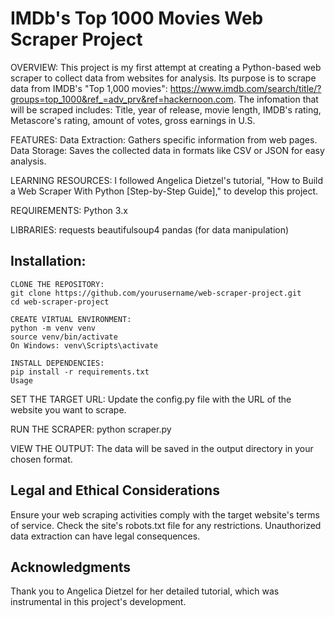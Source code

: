 
# IMDb's Top 1000 Movies Web Scraper Project


OVERVIEW:
This project is my first attempt at creating a Python-based web scraper to collect data from websites for analysis. 
Its purpose is to scrape data from IMDB's "Top 1,000 movies": https://www.imdb.com/search/title/?groups=top_1000&ref_=adv_prv&ref=hackernoon.com.
The infomation that will be scraped includes: Title, year of release, movie length, IMDB's rating, Metascore's rating, amount of votes, gross earnings in U.S. 

FEATURES:
Data Extraction: Gathers specific information from web pages.
Data Storage: Saves the collected data in formats like CSV or JSON for easy analysis.

LEARNING RESOURCES:
I followed Angelica Dietzel's tutorial, "How to Build a Web Scraper With Python [Step-by-Step Guide]," to develop this project.

REQUIREMENTS:
Python 3.x

LIBRARIES:
requests 
beautifulsoup4
pandas (for data manipulation)


## Installation:
```
CLONE THE REPOSITORY:
git clone https://github.com/yourusername/web-scraper-project.git
cd web-scraper-project

CREATE VIRTUAL ENVIRONMENT:
python -m venv venv
source venv/bin/activate  
On Windows: venv\Scripts\activate

INSTALL DEPENDENCIES:
pip install -r requirements.txt
Usage
```

SET THE TARGET URL:
Update the config.py file with the URL of the website you want to scrape.

RUN THE SCRAPER:
python scraper.py

VIEW THE OUTPUT:
The data will be saved in the output directory in your chosen format.


## Legal and Ethical Considerations
Ensure your web scraping activities comply with the target website's terms of service. Check the site's robots.txt file for any restrictions. Unauthorized data extraction can have legal consequences.

## Acknowledgments
Thank you to Angelica Dietzel for her detailed tutorial, which was instrumental in this project's development.
